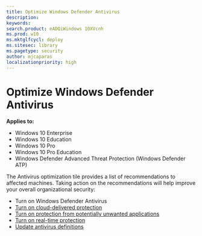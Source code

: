 ```yaml
---
title: Optimize Windows Defender Antivirus
description:
keywords:
search.product: eADQiWindows 10XVcnh
ms.prod: w10
ms.mktglfcycl: deploy
ms.sitesec: library
ms.pagetype: security
author: mjcaparas
localizationpriority: high
---
```


# Optimize Windows Defender Antivirus

**Applies to:**

- Windows 10 Enterprise
- Windows 10 Education
- Windows 10 Pro
- Windows 10 Pro Education
- Windows Defender Advanced Threat Protection (Windows Defender ATP)

The Antivirus optimization tile provides a list of recommendations to affected machines. Taking action on the recommendations will help improve your overall organizational security:

- Turn on Windows Defender Antivirus
- [Turn on cloud-delivered protection](./windows-defender-antivirus/enable-cloud-protection-windows-defender-antivirus.md)
- [Turn on protection from potentially unwanted applications](./windows-defender-antivirus/detect-block-potentially-unwanted-apps-windows-defender-antivirus.md)
- [Turn on real-time protection](./windows-defender-antivirus/configure-real-time-protection-windows-defender-antivirus.md)
- [Update antivirus definitions](./windows-defender-antivirus/manage-updates-baselines-windows-defender-antivirus.md)